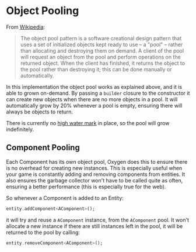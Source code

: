 # Object Pooling
From [Wikipedia](https://en.wikipedia.org/wiki/Object_pool_pattern):
> The object pool pattern is a software creational design pattern that uses a set of initialized objects kept ready to use – a "pool" – rather than allocating and destroying them on demand. A client of the pool will request an object from the pool and perform operations on the returned object. When the client has finished, it returns the object to the pool rather than destroying it; this can be done manually or automatically.

In this implementation the object pool works as explained above, and it is able to grown on-demand. By passing a `builder` closure to the constructor it can create new objects when there are no more objects in a pool. It will automatically grow by 20% whenever a pool is empty, ensuring there will always be objects to return. 

There is currently no [high water mark](https://en.wikipedia.org/wiki/High_water_mark) in place, so the pool will grow indefinitely.

## Component Pooling
Each Component has its own object pool, Oxygen does this to ensure there is no overhead for creating new instances. This is especially useful when your game is constantly adding and removing components from entities. It also ensures the garbage collector won't have to be called quite as often, ensuring a better performance (this is especially true for the web).

So whenever a Component is added to an Entity:
```dart
entity.addComponent<AComponent>();
```
it will try and reuse a `AComponent` instance, from the `AComponent` pool. It won't allocate a new instance if there are still instances left in the pool, it will be returned to the pool by calling:
```dart
entity.removeComponent<AComponent>();
```
